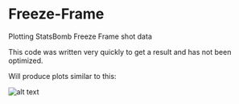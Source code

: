# Freeze-Frame
Plotting StatsBomb Freeze Frame shot data

This code was written very quickly to get a result and has not been optimized.

Will produce plots similar to this:

![alt text](https://github.com/etmckinley/Freeze-Frame/raw/master/france%20freeze%20frame.png")
